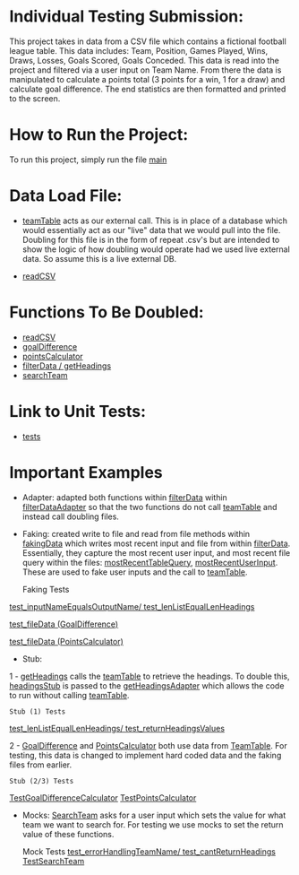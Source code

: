 # Individual Testing Submission:

This project takes in data from a CSV file which contains a fictional football league table. This data includes: Team, Position, Games Played, Wins, Draws, Losses, Goals Scored, Goals Conceded.
This data is read into the project and filtered via a user input on Team Name. From there the data is manipulated to calculate a points total (3 points for a win, 1 for a draw) and calculate goal difference. The end statistics are then formatted and printed to the screen.

# How to Run the Project:

To run this project, simply run the file [main](functions/Main.py)


# Data Load File:

- [teamTable](resources/TeamTable.csv) acts as our external call. This is in place of a database which would essentially act as our "live" data that we would pull into the file. Doubling for this file is in the form of repeat .csv's but are intended to show the logic of how doubling would operate had we used live external data. So assume this is a live external DB.
  

- [readCSV](functions/ReadCSV.py)

# Functions To Be Doubled:

- [readCSV](functions/ReadCSV.py)
- [goalDifference](functions/GoalDifference.py)
- [pointsCalculator](functions/PointsCalculator.py)
- [filterData / getHeadings](functions/FilterData.py)
- [searchTeam](functions/SearchTeam.py)

# Link to Unit Tests:

- [tests](tests)

# Important Examples

- Adapter: adapted both functions within [filterData](functions/FilterData.py) within [filterDataAdapter](functions/FilterDataAdapter.py) so that the two functions do not call [teamTable](resources/TeamTable.csv) and instead call doubling files.
  

- Faking: created write to file and read from file methods within [fakingData](functions/FakingData.py) which writes most recent input and file from within [filterData](functions/ReadCSV.py). Essentially, they capture the most recent user input, and most recent file query within the files: [mostRecentTableQuery](resources/MostRecentTableQuery.csv), [mostRecentUserInput](resources/MostRecentUserInput.txt). These are used to fake user inputs and the call to [teamTable](resources/TeamTable.csv).


    Faking Tests 

[test_inputNameEqualsOutputName/ test_lenListEqualLenHeadings](tests/TestFilterData.py)

[test_fileData (GoalDifference)](tests/TestGoalDifferenceCalculator.py)

[test_fileData (PointsCalculator)](tests/TestPointsCalculator.py)



- Stub: 
  
1 - [getHeadings](functions/FilterData.py) calls the [teamTable](resources/TeamTable.csv) to retrieve the headings. To double this, [headingsStub](resources/HeadingsStub.csv) is passed to the [getHeadingsAdapter](functions/FilterDataAdapter.py) which allows the code to run without calling [teamTable](resources/TeamTable.csv). 


    Stub (1) Tests
[test_lenListEqualLenHeadings/ test_returnHeadingsValues](tests/TestFilterData.py)


2 - [GoalDifference](functions/GoalDifference.py) and [PointsCalculator](functions/PointsCalculator.py) both use data from [TeamTable](resources/TeamTable.csv). For testing, this data is changed to implement hard coded data and the faking files from earlier.


    Stub (2/3) Tests
[TestGoalDifferenceCalculator](tests/TestGoalDifferenceCalculator.py)
[TestPointsCalculator](tests/TestPointsCalculator.py)


- Mocks: [SearchTeam](functions/SearchTeam.py) asks for a user input which sets the value for what team we want to search for. For testing we use mocks to set the return value of these functions.


    Mock Tests
[test_errorHandlingTeamName/ test_cantReturnHeadings](tests/TestFilterData.py)
[TestSearchTeam](tests/TestSearchTeam.py)
